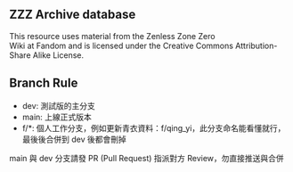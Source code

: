 ## ZZZ Archive database

This resource uses material from the Zenless Zone Zero Wiki at Fandom and is licensed under the Creative Commons Attribution-Share Alike License.

## Branch Rule

- dev: 測試版的主分支
- main: 上線正式版本
- f/*: 個人工作分支，例如更新青衣資料：f/qing_yi，此分支命名能看懂就行，最後後合併到 dev 後都會刪掉

main 與 dev 分支請發 PR (Pull Request) 指派對方 Review，勿直接推送與合併
